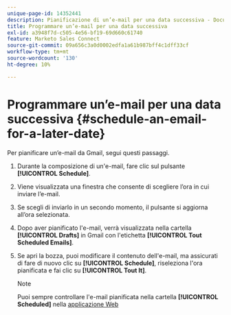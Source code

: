 ```yaml
---
unique-page-id: 14352441
description: Pianificazione di un’e-mail per una data successiva - Documentazione di Marketo - Documentazione del prodotto
title: Programmare un’e-mail per una data successiva
exl-id: a3948f7d-c505-4e56-bf19-69d660c61740
feature: Marketo Sales Connect
source-git-commit: 09a656c3a0d0002edfa1a61b987bff4c1dff33cf
workflow-type: tm+mt
source-wordcount: '130'
ht-degree: 10%

---
```


# Programmare un’e-mail per una data successiva {#schedule-an-email-for-a-later-date}

Per pianificare un’e-mail da Gmail, segui questi passaggi.

1. Durante la composizione di un&#39;e-mail, fare clic sul pulsante **[!UICONTROL Schedule]**.

1. Viene visualizzata una finestra che consente di scegliere l’ora in cui inviare l’e-mail.

1. Se scegli di inviarlo in un secondo momento, il pulsante si aggiorna all’ora selezionata.

1. Dopo aver pianificato l&#39;e-mail, verrà visualizzata nella cartella **[!UICONTROL Drafts]** in Gmail con l&#39;etichetta **[!UICONTROL Tout Scheduled Emails]**.

1. Se apri la bozza, puoi modificare il contenuto dell&#39;e-mail, ma assicurati di fare di nuovo clic su **[!UICONTROL Schedule]**, riseleziona l&#39;ora pianificata e fai clic su **[!UICONTROL Tout It]**.

   >[!NOTE]
   >
   >Puoi sempre controllare l&#39;e-mail pianificata nella cartella **[!UICONTROL Scheduled]** nella [applicazione Web](https://toutapp.com/login)

